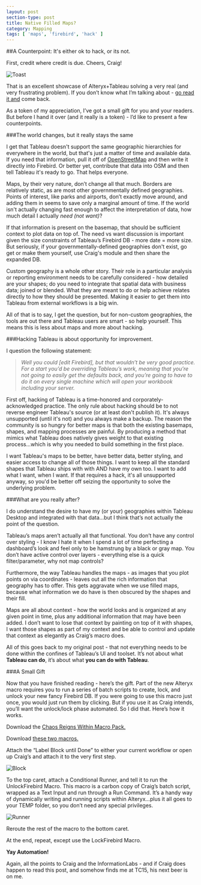 ```yaml
---
layout: post
section-type: post
title: Native Filled Maps?
category: Mapping
tags: [ 'maps', 'firebird', 'hack' ]
---
```

##A Counterpoint: It's either ok to hack, or its not.

First, credit where credit is due. Cheers, Craig!

![Toast](https://cmtoomey.github.io/img/cheers-1434653852-61.gif)

That is an excellent showcase of Alteryx+Tableau solving a very real (and very frustrating problem). If you don’t know what I’m talking about - [go read it and](http://www.theinformationlab.co.uk/2015/06/05/using-alteryx-to-create-tableau-filled-maps/) come back.

As a token of my appreciation, I’ve got a small gift for you and your readers. But before I hand it over (and it really is a token) - I’d like to present a few counterpoints.

###The world changes, but it really stays the same

I get that Tableau doesn't support the same geographic hierarchies for everywhere in the world, but that's just a matter of time and available data. If you need that information, pull it off of [OpenStreetMap](http://overpass-turbo.eu/) and then write it directly into Firebird. Or better yet, contribute that data into OSM and then tell Tableau it's ready to go. That helps everyone.

Maps, by their very nature, don’t change all that much. Borders are relatively static, as are most other governmentally defined geographies. Points of interest, like parks and airports, don’t exactly move around, and adding them in seems to save only a marginal amount of time. If the world isn't actually changing fast enough to affect the interpretation of data, how much detail I actually *need (not want)*?

If that information is present on the basemap, that should be sufficient context to plot data on top of. The need vs want discussion is important given the size constraints of Tableau’s Firebird DB - more date = more size. But seriously, if your governmentally-defined geographies don't exist, go get or make them yourself, use Craig's module and then share the expanded DB.

Custom geography is a whole other story. Their role in a particular analysis or reporting environment needs to be carefully considered - how detailed are your shapes; do you need to integrate that spatial data with business data; joined or blended. What they are meant to do or help achieve relates directly to how they should be presented. Making it easier to get them into Tableau from external workflows is a big win.

All of that is to say, I get the question, but for non-custom geographies, the tools are out there and Tableau users are smart - so help yourself. This means this is less about maps and more about hacking.

###Hacking Tableau is about opportunity for improvement.

I question the following statement:

>*Well you could [edit Firebird], but that wouldn’t be very good practice. For a start you’d be overriding Tableau’s work, meaning that you’re not going to easily get the defaults back, and you’re going to have to do it on every single machine which will open your workbook including your server.*

 First off, hacking of Tableau is a time-honored and corporately-acknowledged practice. The only rule about hacking should be to not reverse engineer Tableau's source (or at least don't publish it). It's always unsupported (until it's not) and you always make a backup. The reason the community is so hungry for better maps is that both the existing basemaps, shapes, and mapping processes are painful. By producing a method that mimics what Tableau does natively gives weight to that existing process...which is why you needed to build something in the first place.  

 I want Tableau's maps to be better, have better data, better styling, and easier access to change all of those things. I want to keep all the standard shapes that Tableau ships with with AND have my own too. I want to add what I want, when I want. If that requires a hack, it's all unsupported anyway, so you'd be better off seizing the opportunity to solve the underlying problem.

###What are you really after?

I do understand the desire to have my (or your) geographies within Tableau Desktop and integrated with that data…but I think that’s not actually the point of the question.

Tableau’s maps aren’t actually all that functional. You don’t have any control over styling - I know I hate it when I spend a lot of time perfecting a dashboard’s look and feel only to be hamstrung by a black or gray map. You don’t have active control over layers - everything else is a quick filter/parameter, why not map controls?

Furthermore, the way Tableau handles the maps - as images that you plot points on via coordinates - leaves out all the rich information that geography has to offer. This gets aggravate when we use filled maps, because what information we do have is then obscured by the shapes and their fill.

Maps are all about context - how the world looks and is organized at any given point in time, plus any additional information that may have been added. I don’t want to lose that context by painting on top of it with shapes, I want those shapes as part of my context and be able to control and update that context as elegantly as Craig’s macro does.

All of this goes back to my original post - that not everything needs to be done within the confines of Tableau’s UI and toolset. It’s not about what **Tableau can do**, it’s about what **you can do with Tableau**.

###A Small Gift

Now that you have finished reading - here’s the gift. Part of the new Alteryx macro requires you to run a series of batch scripts to create, lock, and unlock your new fancy Firebird DB. If you were going to use this macro just once, you would just run them by clicking.
But if you use it as Craig intends, you’ll want the unlock/lock phase automated. So I did that. Here’s how it works.

Download the [Chaos Reigns Within Macro Pack.](http://www.chaosreignswithin.com/2014/09/blog-macro-pack-2014-q3-release.html)

Download [these two macros.](https://github.com/cmtoomey/FirebirdMacros)

Attach the “Label Block until Done” to either your current workflow or open up Craig’s and attach it to the very first step.

![Block](https://cmtoomey.github.io/img/block-1434653967-69.png)

To the top caret, attach a Conditional Runner, and tell it to run the UnlockFirebird Macro. This macro is a carbon copy of Craig’s batch script, wrapped as a Text Input and run through a Run Command. It’s a handy way of dynamically writing and running scripts within Alteryx…plus it all goes to your TEMP folder, so you don’t need any special privileges.

![Runner](https://cmtoomey.github.io/img/runner-1434653985-33.png)

Reroute the rest of the macro to the bottom caret.

At the end, repeat, except use the LockFirebird Macro.

**Yay Automation!**

Again, all the points to Craig and the InformationLabs - and if Craig does happen to read this post, and somehow finds me at TC15, his next beer is on me.
